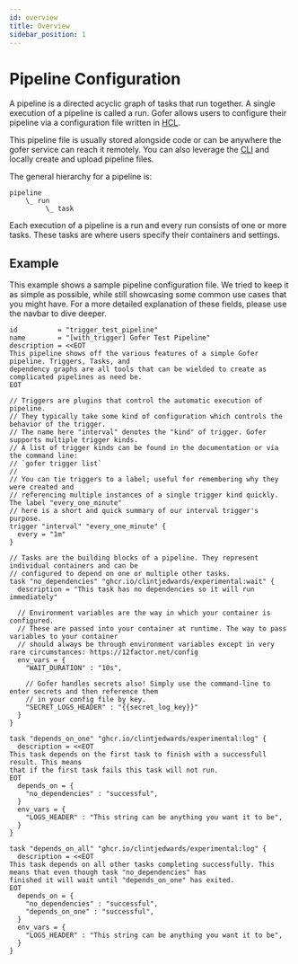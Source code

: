 ```yaml
---
id: overview
title: Overview
sidebar_position: 1
---
```


# Pipeline Configuration

A pipeline is a directed acyclic graph of tasks that run together. A single execution of a pipeline is called a run. Gofer allows users to configure their pipeline via a configuration file written in [HCL](https://github.com/hashicorp/hcl).

This pipeline file is usually stored alongside code or can be anywhere the gofer service can reach it remotely. You can also leverage the [CLI](../cli/gofer) and locally create and upload pipeline files.

The general hierarchy for a pipeline is:

```
pipeline
    \_ run
         \_ task
```

Each execution of a pipeline is a run and every run consists of one or more tasks. These tasks are where users specify their containers and settings.

## Example

This example shows a sample pipeline configuration file. We tried to keep it as simple as possible, while still showcasing some common use cases that you might have. For a more detailed explanation of these fields, please use the navbar to dive deeper.

```hcl
id          = "trigger_test_pipeline"
name        = "[with_trigger] Gofer Test Pipeline"
description = <<EOT
This pipeline shows off the various features of a simple Gofer pipeline. Triggers, Tasks, and
dependency graphs are all tools that can be wielded to create as complicated pipelines as need be.
EOT

// Triggers are plugins that control the automatic execution of pipeline.
// They typically take some kind of configuration which controls the behavior of the trigger.
// The name here "interval" denotes the "kind" of trigger. Gofer supports multiple trigger kinds.
// A list of trigger kinds can be found in the documentation or via the command line:
// `gofer trigger list`
//
// You can tie triggers to a label; useful for remembering why they were created and
// referencing multiple instances of a single trigger kind quickly. The label "every_one_minute"
// here is a short and quick summary of our interval trigger's purpose.
trigger "interval" "every_one_minute" {
  every = "1m"
}

// Tasks are the building blocks of a pipeline. They represent individual containers and can be
// configured to depend on one or multiple other tasks.
task "no_dependencies" "ghcr.io/clintjedwards/experimental:wait" {
  description = "This task has no dependencies so it will run immediately"

  // Environment variables are the way in which your container is configured.
  // These are passed into your container at runtime. The way to pass variables to your container
  // should always be through environment variables except in very rare circumstances: https://12factor.net/config
  env_vars = {
    "WAIT_DURATION" : "10s",

    // Gofer handles secrets also! Simply use the command-line to enter secrets and then reference them
    // in your config file by key.
    "SECRET_LOGS_HEADER" : "{{secret_log_key}}"
  }
}

task "depends_on_one" "ghcr.io/clintjedwards/experimental:log" {
  description = <<EOT
This task depends on the first task to finish with a successfull result. This means
that if the first task fails this task will not run.
EOT
  depends_on = {
    "no_dependencies" : "successful",
  }
  env_vars = {
    "LOGS_HEADER" : "This string can be anything you want it to be",
  }
}

task "depends_on_all" "ghcr.io/clintjedwards/experimental:log" {
  description = <<EOT
This task depends on all other tasks completing successfully. This means that even though task "no_dependencies" has
finished it will wait until "depends_on_one" has exited.
EOT
  depends_on = {
    "no_dependencies" : "successful",
    "depends_on_one" : "successful",
  }
  env_vars = {
    "LOGS_HEADER" : "This string can be anything you want it to be",
  }
}
```
